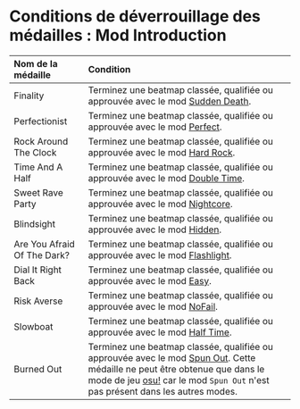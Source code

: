 # Conditions de déverrouillage des médailles : Mod Introduction

| Nom de la médaille | Condition |
| :-- | :-- |
| Finality | Terminez une beatmap classée, qualifiée ou approuvée avec le mod [Sudden Death](/wiki/Game_modifier/Sudden_Death). |
| Perfectionist | Terminez une beatmap classée, qualifiée ou approuvée avec le mod [Perfect](/wiki/Game_modifier/Perfect). |
| Rock Around The Clock | Terminez une beatmap classée, qualifiée ou approuvée avec le mod [Hard Rock](/wiki/Game_modifier/Hard_Rock). |
| Time And A Half | Terminez une beatmap classée, qualifiée ou approuvée avec le mod [Double Time](/wiki/Game_modifier/Double_Time). |
| Sweet Rave Party | Terminez une beatmap classée, qualifiée ou approuvée avec le mod [Nightcore](/wiki/Game_modifier/Nightcore). |
| Blindsight | Terminez une beatmap classée, qualifiée ou approuvée avec le mod [Hidden](/wiki/Game_modifier/Hidden). |
| Are You Afraid Of The Dark? | Terminez une beatmap classée, qualifiée ou approuvée avec le mod [Flashlight](/wiki/Game_modifier/Flashlight). |
| Dial It Right Back | Terminez une beatmap classée, qualifiée ou approuvée avec le mod [Easy](/wiki/Game_modifier/Easy). |
| Risk Averse | Terminez une beatmap classée, qualifiée ou approuvée avec le mod [NoFail](/wiki/Game_modifier/No_Fail). |
| Slowboat | Terminez une beatmap classée, qualifiée ou approuvée avec le mod [Half Time](/wiki/Game_modifier/Half_Time). |
| Burned Out | Terminez une beatmap classée, qualifiée ou approuvée avec le mod [Spun Out](/wiki/Game_modifier/Spun_Out). Cette médaille ne peut être obtenue que dans le mode de jeu [osu!](/wiki/Game_mode/osu!) car le mod `Spun Out` n'est pas présent dans les autres modes. |
